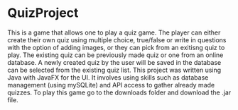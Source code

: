 # QuizProject

This is a game that allows one to play a quiz game. The player can either create their own quiz using multiple choice, true/false or write in questions with the option of adding images, or they can pick from an exitisng quiz to play. The existing quiz can be previously made quiz or one from an online database. A newly created quiz by the user will be saved in the database can be selected from the existing quiz list.
This project was written using Java with JavaFX for the UI. It involves using skills such as database management (using mySQLite) and API access to gather already made quizzes.
To play this game go to the downloads folder and download the .jar file.
